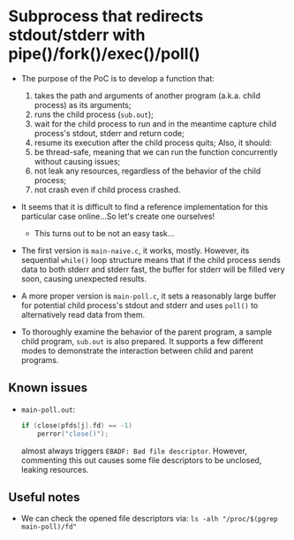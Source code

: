 # Subprocess that redirects stdout/stderr with pipe()/fork()/exec()/poll()

* The purpose of the PoC is to develop a function that:
  1. takes the path and arguments of another program (a.k.a. child process)
  as its arguments;
  1. runs the child process (`sub.out`);
  1. wait for the child process to run and in the meantime capture child
  process's stdout, stderr and return code;
  1. resume its execution after the child process quits;
  Also, it should:
  1. be thread-safe, meaning that we can run the function concurrently
  without causing issues;
  1. not leak any resources, regardless of the behavior of the child
  process;
  1. not crash even if child process crashed.

* It seems that it is difficult to find a reference implementation for this
particular case online...So let's create one ourselves!
  * This turns out to be not an easy task...


* The first version is `main-naive.c`, it works, mostly. However, its
sequential `while()` loop structure means that if the child process
sends data to both stderr and stderr fast, the buffer for stderr will be filled
very soon, causing unexpected results.

* A more proper version is `main-poll.c`, it sets a reasonably large buffer
for potential child process's stdout and stderr and uses `poll()` to
alternatively read data from them.

* To thoroughly examine the behavior of the parent program, a sample child
program, `sub.out` is also prepared. It supports a few different modes
to demonstrate the interaction between child and parent programs.


## Known issues

* `main-poll.out`: 
  ```C
  if (close(pfds[j].fd) == -1)
      perror("close()");
  ```
  almost always triggers `EBADF: Bad file descriptor`. However, commenting this
  out causes some file descriptors to be unclosed, leaking resources.

## Useful notes

* We can check the opened file descriptors via: `ls -alh "/proc/$(pgrep main-poll)/fd"`